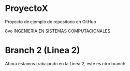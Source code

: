 # ProyectoX
Proyecto de ejemplo de repositorio en GitHub

8vo INGENIERIA EN SISTEMAS COMPUTACIONALES

# Branch 2 (Linea 2)
Ahora estamos trabajando en la Linea 2, este es otro branch